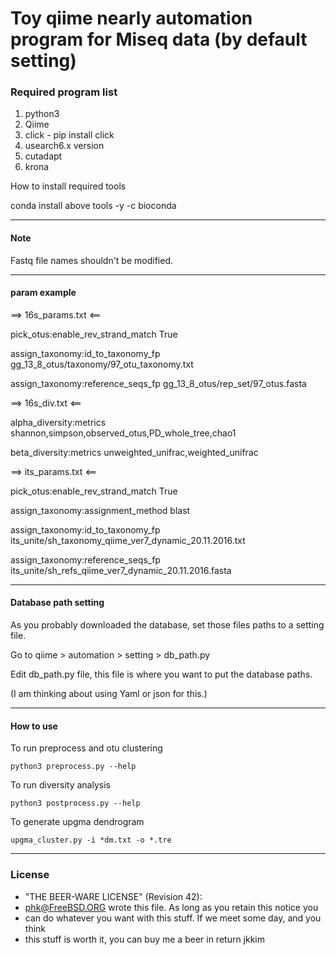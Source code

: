
Toy qiime nearly automation program for Miseq data (by default setting)
=======================================================================

### Required program list
1. python3
2. Qiime
3. click - pip install click
4. usearch6.x version
5. cutadapt
6. krona

How to install required tools

conda install above tools -y -c bioconda

---------
#### Note

Fastq file names shouldn't be modified.

------
####  param example
==> 16s_params.txt <==

pick_otus:enable_rev_strand_match True

assign_taxonomy:id_to_taxonomy_fp gg_13_8_otus/taxonomy/97_otu_taxonomy.txt

assign_taxonomy:reference_seqs_fp gg_13_8_otus/rep_set/97_otus.fasta

==> 16s_div.txt <==

alpha_diversity:metrics shannon,simpson,observed_otus,PD_whole_tree,chao1

beta_diversity:metrics unweighted_unifrac,weighted_unifrac

==> its_params.txt <==

pick_otus:enable_rev_strand_match True

assign_taxonomy:assignment_method blast

assign_taxonomy:id_to_taxonomy_fp its_unite/sh_taxonomy_qiime_ver7_dynamic_20.11.2016.txt

assign_taxonomy:reference_seqs_fp its_unite/sh_refs_qiime_ver7_dynamic_20.11.2016.fasta

-----

#### Database path setting

As you probably downloaded the database, set those files paths to a setting file.

Go to qiime > automation > setting > db_path.py

Edit db_path.py file, this file is where you want to put the database paths.

(I am thinking about using Yaml or json for this.)

----------------------
#### How to use
 
 To run preprocess and otu clustering
 
 ```python3 preprocess.py --help ```
 
 To run diversity analysis
 
 ```python3 postprocess.py --help```
 
 To generate upgma dendrogram
 
 ```upgma_cluster.py -i *dm.txt -o *.tre```


------

### License

 * "THE BEER-WARE LICENSE" (Revision 42):
 * <phk@FreeBSD.ORG> wrote this file. As long as you retain this notice you
 * can do whatever you want with this stuff. If we meet some day, and you think
 * this stuff is worth it, you can buy me a beer in return jkkim


 
 
